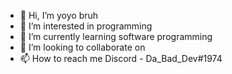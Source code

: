 - 👋 Hi, I’m yoyo bruh
- 👀 I’m interested in programming
- 🌱 I’m currently learning software programming
- 💞️ I’m looking to collaborate on
- 📫 How to reach me Discord - Da_Bad_Dev#1974

<!---
yoyobru/yoyobru is a ✨ special ✨ repository because its `README.md` (this file) appears on your GitHub profile.
You can click the Preview link to take a look at your changes.
--->

